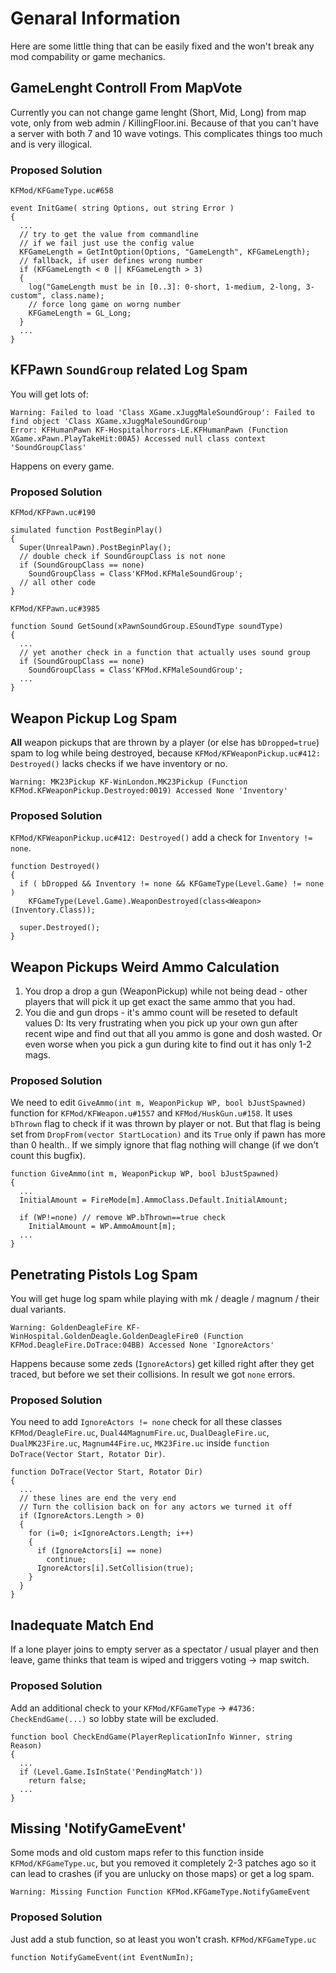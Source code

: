 # Genaral Information

Here are some little thing that can be easily fixed and the won't break any mod compability or game mechanics.

## GameLenght Controll From MapVote

Currently you can not change game lenght (Short, Mid, Long) from map vote, only from web admin / KillingFloor.ini. Because of that you can't have a server with both 7 and 10 wave votings. This complicates things too much and is very illogical.

### Proposed Solution

`KFMod/KFGameType.uc#658`

```clike
event InitGame( string Options, out string Error )
{
  ...
  // try to get the value from commandline
  // if we fail just use the config value
  KFGameLength = GetIntOption(Options, "GameLength", KFGameLength);
  // fallback, if user defines wrong number
  if (KFGameLength < 0 || KFGameLength > 3)
  {
    log("GameLength must be in [0..3]: 0-short, 1-medium, 2-long, 3-custom", class.name);
    // force long game on worng number
    KFGameLength = GL_Long;
  }
  ...
}
```

## KFPawn `SoundGroup` related Log Spam

You will get lots of:

```clike
Warning: Failed to load 'Class XGame.xJuggMaleSoundGroup': Failed to find object 'Class XGame.xJuggMaleSoundGroup'
Error: KFHumanPawn KF-Hospitalhorrors-LE.KFHumanPawn (Function XGame.xPawn.PlayTakeHit:00A5) Accessed null class context 'SoundGroupClass'
```

Happens on every game.

### Proposed Solution

`KFMod/KFPawn.uc#190`

```clike
simulated function PostBeginPlay()
{
  Super(UnrealPawn).PostBeginPlay();
  // double check if SoundGroupClass is not none
  if (SoundGroupClass == none)
    SoundGroupClass = Class'KFMod.KFMaleSoundGroup';
  // all other code
}
```

`KFMod/KFPawn.uc#3985`

```clike
function Sound GetSound(xPawnSoundGroup.ESoundType soundType)
{
  ...
  // yet another check in a function that actually uses sound group
  if (SoundGroupClass == none)
    SoundGroupClass = Class'KFMod.KFMaleSoundGroup';
  ...
}
```

## Weapon Pickup Log Spam

**All** weapon pickups that are thrown by a player (or else has `bDropped=true`) spam to log while being destroyed, because `KFMod/KFWeaponPickup.uc#412: Destroyed()` lacks checks if we have inventory or no.

`Warning: MK23Pickup KF-WinLondon.MK23Pickup (Function KFMod.KFWeaponPickup.Destroyed:0019) Accessed None 'Inventory'`

### Proposed Solution

`KFMod/KFWeaponPickup.uc#412: Destroyed()` add a check for `Inventory != none`.

```clike
function Destroyed()
{
  if ( bDropped && Inventory != none && KFGameType(Level.Game) != none )
    KFGameType(Level.Game).WeaponDestroyed(class<Weapon>(Inventory.Class));

  super.Destroyed();
}
```

## Weapon Pickups Weird Ammo Calculation

1. You drop a drop a gun (WeaponPickup) while not being dead - other players that will pick it up get exact the same ammo that you had.
2. You die and gun drops - it's ammo count will be reseted to default values D:
Its very frustrating when you pick up your own gun after recent wipe and find out that all you ammo is gone and dosh wasted. Or even worse when you pick a gun during kite to find out it has only 1-2 mags.

### Proposed Solution

We need to edit `GiveAmmo(int m, WeaponPickup WP, bool bJustSpawned)` function for `KFMod/KFWeapon.u#1557` and `KFMod/HuskGun.u#158`. It uses `bThrown` flag to check if it was thrown by player or not. But that flag is being set from `DropFrom(vector StartLocation)` and its `True` only if pawn has more than 0 health.. If we simply ignore that flag nothing will change (if we don't count this bugfix).

```clike
function GiveAmmo(int m, WeaponPickup WP, bool bJustSpawned)
{
  ...
  InitialAmount = FireMode[m].AmmoClass.Default.InitialAmount;
    
  if (WP!=none) // remove WP.bThrown==true check
    InitialAmount = WP.AmmoAmount[m];
  ...
}
```

## Penetrating Pistols Log Spam

You will get huge log spam while playing with mk / deagle / magnum / their dual variants.

`Warning: GoldenDeagleFire KF-WinHospital.GoldenDeagle.GoldenDeagleFire0 (Function KFMod.DeagleFire.DoTrace:04BB) Accessed None 'IgnoreActors'`

Happens because some zeds (`IgnoreActors`) get killed right after they get traced, but before we set their collisions. In result we got `none` errors.

### Proposed Solution

You need to add `IgnoreActors != none` check for all these classes `KFMod/DeagleFire.uc`, `Dual44MagnumFire.uc`, `DualDeagleFire.uc`, `DualMK23Fire.uc`, `Magnum44Fire.uc`, `MK23Fire.uc` inside `function DoTrace(Vector Start, Rotator Dir)`.

```clike
function DoTrace(Vector Start, Rotator Dir)
{
  ...
  // these lines are end the very end
  // Turn the collision back on for any actors we turned it off
  if (IgnoreActors.Length > 0)
  {
    for (i=0; i<IgnoreActors.Length; i++)
    {
      if (IgnoreActors[i] == none)
        continue;
      IgnoreActors[i].SetCollision(true);
    }
  }
}
```

## Inadequate Match End

If a lone player joins to empty server as a spectator / usual player and then leave, game thinks that team is wiped and triggers voting -> map switch.

### Proposed Solution

Add an additional check to your `KFMod/KFGameType` -> `#4736: CheckEndGame(...)` so lobby state will be excluded.

```clike
function bool CheckEndGame(PlayerReplicationInfo Winner, string Reason)
{
  ...
  if (Level.Game.IsInState('PendingMatch'))
    return false;
  ...
}
```

## Missing 'NotifyGameEvent'

Some mods and old custom maps refer to this function inside `KFMod/KFGameType.uc`, but you removed it completely 2-3 patches ago so it can lead to crashes (if you are unlucky on those maps) or get a log spam.

`Warning: Missing Function Function KFMod.KFGameType.NotifyGameEvent`

### Proposed Solution

Just add a stub function, so at least you won't crash.
`KFMod/KFGameType.uc`

```clike.
function NotifyGameEvent(int EventNumIn);
```
